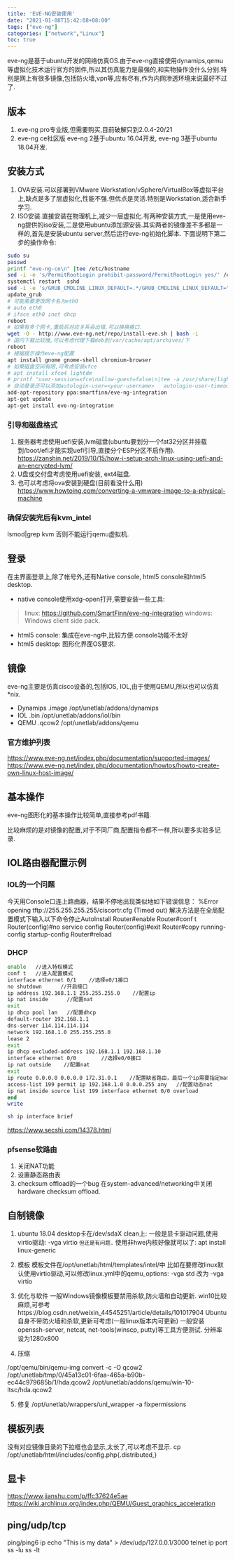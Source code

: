 ```yaml
---
title: 'EVE-NG安装使用'
date: "2021-01-08T15:42:08+08:00"
tags: ["eve-ng"]
categories: ["network","Linux"]
toc: true
---
```


eve-ng是基于ubuntu开发的网络仿真OS.由于eve-ng直接使用dynamips,qemu等虚拟化技术运行官方的固件,所以其仿真能力是最强的,和实物操作没什么分别.特别是网上有很多镜像,包括防火墙,vpn等,应有尽有,作为内网渗透环境来说最好不过了.
## 版本
1. eve-ng pro专业版,但需要购买,目前破解只到2.0.4-20/21
2. eve-ng ce社区版
eve-ng 2基于ubuntu 16.04开发, eve-ng 3基于ubuntu 18.04开发.
## 安装方式
1. OVA安装.可以部署到VMware Workstation/vSphere/VirtualBox等虚拟平台上,缺点是多了层虚拟化,性能不强.但优点是灵活.特别是Workstation,适合新手学习.
2. ISO安装.直接安装在物理机上,减少一层虚拟化.有两种安装方式,一是使用eve-ng提供的iso安装,二是使用ubuntu添加源安装.其实两者的镜像差不多都是一样的,首先是安装ubuntu server,然后运行eve-ng初始化脚本.
下面说明下第二步的操作命令:
```zsh
sudo su
passwd
printf "eve-ng-ce\n" |tee /etc/hostname
sed -i -e 's/PermitRootLogin prohibit-password/PermitRootLogin yes/' /etc/ssh/sshd_config
systemctl restart  sshd
sed -i -e 's/GRUB_CMDLINE_LINUX_DEFAULT=.*/GRUB_CMDLINE_LINUX_DEFAULT="net.ifnames=0 noquiet"/' /etc/default/grub
update_grub
# 可能需要更改网卡名为eth0
# auto eth0
# iface eth0 inet dhcp
reboot
# 如果有多个网卡,重启后对应关系会出错,可以换换接口.
wget -O - http://www.eve-ng.net/repo/install-eve.sh | bash -i
# 国内下载比较慢,可以考虑代理下载deb到/var/cache/apt/archives/下
reboot
# 根据提示操作eve-ng配置
apt install gnome gnome-shell chromium-browser
# 如果磁盘空间有限,可考虑安装xfce
# apt install xfce4 lightdm
# printf "user-session=xfce\nallow-guest=false\n|tee -a /usr/share/lightdm/lightdm.conf.d/50-unity-greeter.conf
# 自动登录还可以添加autologin-user=<your-username>   autologin-user-timeout=0
add-apt-repository ppa:smartfinn/eve-ng-integration
apt-get update
apt-get install eve-ng-integration
```
### 引导和磁盘格式
1. 服务器考虑使用uefi安装,lvm磁盘(ubuntu要划分一个fat32分区并挂载到/boot/efi才能实现uefi引导,直接分个ESP分区不启作用).
<https://zanshin.net/2019/10/15/how-i-setup-arch-linux-using-uefi-and-an-encrypted-lvm/>
2. U盘或交付盘考虑使用uefi安装, ext4磁盘.
3. 也可以考虑将ova安装到硬盘(目前看没什么用)
<https://www.howtoing.com/converting-a-vmware-image-to-a-physical-machine>

### 确保安装完后有kvm_intel
lsmod|grep kvm
否则不能运行qemu虚拟机.
## 登录
在主界面登录上,除了帐号外,还有Native console, html5 console和html5 desktop.
* native console使用xdg-open打开,需要安装一些工具:
> linux: <https://github.com/SmartFinn/eve-ng-integration>
> windows: Windows client side pack.
* html5 console: 集成在eve-ng中,比较方便.console功能不太好
* html5 desktop: 图形化界面OS要求.

## 镜像
eve-ng主要是仿真cisco设备的,包括IOS, IOL,由于使用QEMU,所以也可以仿真*nix.
* Dynamips   .image /opt/unetlab/addons/dynamips
* IOL        .bin   /opt/unetlab/addons/iol/bin
* QEMU       .qcow2 /opt/unetlab/addons/qemu
### 官方维护列表
<https://www.eve-ng.net/index.php/documentation/supported-images/>
<https://www.eve-ng.net/index.php/documentation/howtos/howto-create-own-linux-host-image/>

## 基本操作
eve-ng图形化的基本操作比较简单,直接参考pdf书籍. 

比较麻烦的是对镜像的配置,对于不同厂商,配置指令都不一样,所以要多实验多记录.

## IOL路由器配置示例
### IOL的一个问题
今天用Console口连上路由器，结果不停地出现类似地如下错误信息：
%Error opening tftp://255.255.255.255/ciscortr.cfg (Timed out)
解决方法是在全局配置模式下输入以下命令停止AutoInstall
Router#enable
Router#conf t
Router(config)#no service config
Router(config)#exit
Router#copy running-config startup-config
Router#reload

### DHCP
```zsh
enable   //进入特权模式
conf t   //进入配置模式
interface ethernet 0/1    //选择e0/1接口
no shutdown      //开启接口
ip address 192.168.1.1 255.255.255.0    //配置ip
ip nat inside      //配置nat
exit
ip dhcp pool lan   //配置dhcp
default-router 192.168.1.1
dns-server 114.114.114.114
network 192.168.1.0 255.255.255.0
lease 2
exit
ip dhcp excluded-address 192.168.1.1 192.168.1.10
interface ethernet 0/0        //选择e0/0接口
ip nat outside    //配置nat
exit
ip route 0.0.0.0 0.0.0.0 172.31.0.1    //配置缺省路由，最后一个ip需要指定management的网关
access-list 199 permit ip 192.168.1.0 0.0.0.255 any   //配置动态nat
ip nat inside source list 199 interface ethernet 0/0 overload
end
write

sh ip interface brief
```

https://www.secshi.com/14378.html
### pfsense软路由
1. 关闭NAT功能
2. 设置静态路由表
3. checksum offload的一个bug
在system-advanced/networking中关闭hardware checksum offload.
## 自制镜像
1. ubuntu 18.04 desktop卡在/dev/sdaX clean上: 
一般是显卡驱动问题,使用virtio驱动: 
-vga virtio
`但还是有问题.`
使用非hwe内核好像就可以了: apt install linux-generic

2. 模板
模板文件在/opt/unetlab/html/templates/intel/中
比如在要修改linux默认使用virtio驱动,可以修改linux.yml中的qemu_options:
-vga std  改为 -vga virtio

3. 优化与软件
一般Windows镜像模板要禁用杀软,防火墙和自动更新.
win10比较麻烦,可参考https://blog.csdn.net/weixin_44545251/article/details/101017904
Ubuntu自身不带防火墙和杀软,更新可考虑(一般linux版本内可更新)
一般安装openssh-server, netcat, net-tools(winscp, putty)等工具方便测试.
分辨率设为1280x800
4. 压缩

/opt/qemu/bin/qemu-img convert -c -O qcow2 /opt/unetlab/tmp/0/45a13c01-6faa-465a-b90b-ec44c979685b/1/hda.qcow2 /opt/unetlab/addons/qemu/win-10-ltsc/hda.qcow2

5. 修复
/opt/unetlab/wrappers/unl_wrapper -a fixpermissions


## 模板列表
没有对应镜像目录的下拉框也会显示,太长了,可以考虑不显示.
cp /opt/unetlab/html/includes/config.php{.distributed,}
## 显卡
https://www.jianshu.com/p/ffc37624e5ae
https://wiki.archlinux.org/index.php/QEMU/Guest_graphics_acceleration


## ping/udp/tcp
ping/ping6 ip
echo "This is my data" > /dev/udp/127.0.0.1/3000
telnet ip port
ss -lu
ss -lt
